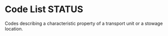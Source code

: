 # Code List STATUS

Codes describing a characteristic property of a transport unit or a stowage location.

